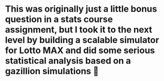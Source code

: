 # This was originally just a little bonus question in a stats course assignment, but I took it to the next level by building a scalable simulator for Lotto MAX and did some serious statistical analysis based on a gazillion simulations 💪
